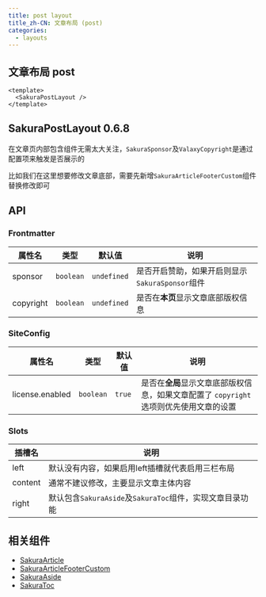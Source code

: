 ```yaml
---
title: post layout
title_zh-CN: 文章布局 (post)
categories:
  - layouts
---
```


## 文章布局 post

```vue
<template>
  <SakuraPostLayout />
</template>
```

## SakuraPostLayout <SupTag>0.6.8</SupTag>

在文章页内部包含组件无需太大关注，`SakuraSponsor`及`ValaxyCopyright`是通过配置项来触发是否展示的

比如我们在这里想要修改文章底部，需要先新增`SakuraArticleFooterCustom`组件替换修改即可

## API

### Frontmatter

| 属性名    | 类型      | 默认值      | 说明                                            |
| --------- | --------- | ----------- | ----------------------------------------------- |
| sponsor   | `boolean` | `undefined` | 是否开启赞助，如果开启则显示`SakuraSponsor`组件 |
| copyright | `boolean` | `undefined` | 是否在**本页**显示文章底部版权信息              |

### SiteConfig

| 属性名          | 类型      | 默认值 | 说明                                                                                    |
| --------------- | --------- | ------ | --------------------------------------------------------------------------------------- |
| license.enabled | `boolean` | `true` | 是否在**全局**显示文章底部版权信息，如果文章配置了 `copyright` 选项则优先使用文章的设置 |

### Slots

| 插槽名  | 说明                                                           |
| ------- | -------------------------------------------------------------- |
| left    | 默认没有内容，如果启用left插槽就代表启用三栏布局               |
| content | 通常不建议修改，主要显示文章主体内容                           |
| right   | 默认包含`SakuraAside`及`SakuraToc`组件，实现文章目录功能 |

## 相关组件

- [SakuraArticle](/components/SakuraArticle)
- [SakuraArticleFooterCustom](/components-custom/SakuraArticleFooterCustom)
- [SakuraAside](/components-layout/SakuraAside)
- [SakuraToc](/components/SakuraToc)
